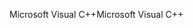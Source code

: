 <span data-ttu-id="eaf6d-101">Microsoft Visual C++</span><span class="sxs-lookup"><span data-stu-id="eaf6d-101">Microsoft Visual C++</span></span>